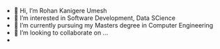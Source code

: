 - 👋 Hi, I’m Rohan Kanigere Umesh
- 👀 I’m interested in Software Development, Data SCience
- 🌱 I’m currently pursuing my Masters degree in Computer Engineering
- 💞️ I’m looking to collaborate on ...
-

<!---
rohanku1497/rohanku1497 is a ✨ special ✨ repository because its `README.md` (this file) appears on your GitHub profile.
You can click the Preview link to take a look at your changes.
--->
